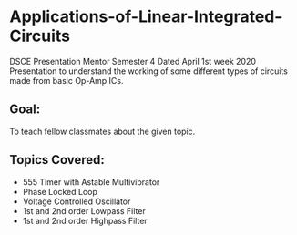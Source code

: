 # Applications-of-Linear-Integrated-Circuits

DSCE Presentation Mentor
Semester 4
Dated April 1st week 2020 
Presentation to understand the working of some different types of circuits made from basic Op-Amp ICs. 

## Goal:

To teach fellow classmates about the given topic.


## Topics Covered: 

* 555 Timer with Astable Multivibrator
* Phase Locked Loop
* Voltage Controlled Oscillator
* 1st and 2nd order Lowpass Filter 
* 1st and 2nd order Highpass Filter 

